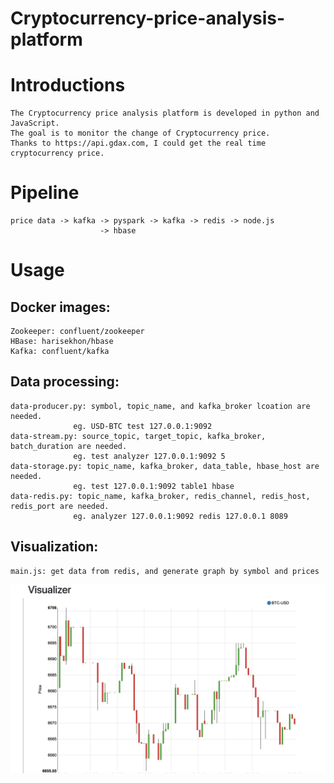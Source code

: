 # Cryptocurrency-price-analysis-platform
Introductions
========
    The Cryptocurrency price analysis platform is developed in python and JavaScript. 
    The goal is to monitor the change of Cryptocurrency price. 
    Thanks to https://api.gdax.com, I could get the real time cryptocurrency price.

Pipeline
====
    price data -> kafka -> pyspark -> kafka -> redis -> node.js
                        -> hbase

Usage
====
Docker images:
----
    Zookeeper: confluent/zookeeper
    HBase: harisekhon/hbase
    Kafka: confluent/kafka

Data processing:
----
    data-producer.py: symbol, topic_name, and kafka_broker lcoation are needed.
                  eg. USD-BTC test 127.0.0.1:9092
    data-stream.py: source_topic, target_topic, kafka_broker, batch_duration are needed.
                  eg. test analyzer 127.0.0.1:9092 5
    data-storage.py: topic_name, kafka_broker, data_table, hbase_host are needed.
                  eg. test 127.0.0.1:9092 table1 hbase
    data-redis.py: topic_name, kafka_broker, redis_channel, redis_host, redis_port are needed.
                  eg. analyzer 127.0.0.1:9092 redis 127.0.0.1 8089
Visualization:
----
    main.js: get data from redis, and generate graph by symbol and prices
![image](https://github.com/aduo122/Cryptocurrency-price-analysis-platform/blob/master/candlestick_graph.png)

